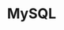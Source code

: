 ---
title: MySQL
categories:
  - relational-database
docs:
  - id: java
    url: https://www.testcontainers.org/modules/databases/mysql/
    example: |
      ```java
      var mysql = new MySQLContainer<>(DockerImageName.parse("mysql:5.7.34"));
      mysql.start();
      ```
  - id: go
    url: https://golang.testcontainers.org/modules/mysql/
    example: |
      ```go
      container, err := mysql.StartContainer(ctx, mysql.WithImage("mysql:5.7.34"))
      ```
  - id: dotnet
    url: https://www.nuget.org/packages/Testcontainers.MySql
    example: |
      ```csharp
      var mySqlContainer = new MySqlBuilder()
        .WithImage("mysql:8.0")
        .Build();
      await mySqlContainer.StartAsync();
      ```
  - id: nodejs
    url: https://node.testcontainers.org/modules/mysql/
    example: |
      ```javascript
      const container = await new MySqlContainer().start();
      ```
description: |
  MySQL is an open-source relational database management system.
---